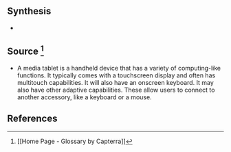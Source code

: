 ## Synthesis
- 
## Source [^1]
- A media tablet is a handheld device that has a variety of computing-like functions. It typically comes with a touchscreen display and often has multitouch capabilities. It will also have an onscreen keyboard. It may also have other adaptive capabilities. These allow users to connect to another accessory, like a keyboard or a mouse.
## References

[^1]: [[Home Page - Glossary by Capterra]]